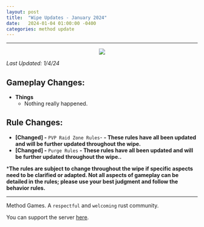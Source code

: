```yaml
---
layout: post
title:  "Wipe Updates - January 2024"
date:   2024-01-04 01:00:00 -0400
categories: method update
---
```


<hr color="#22ffcd">

<p align="center">
  <img src="/assets/media_posts/2024-01-04-january-wipe-updates/youtooz.png"/>
</p>

*Last Updated: 1/4/24*

## **Gameplay Changes:**

- **Things**
    - Nothing really happened.

## **Rule Changes:**

- **[Changed] -** ``PVP Raid Zone Rules``- **- These rules have all been updated and will be further updated throughout the wipe.**
- **[Changed] -** ``Purge Rules`` **- These rules have all been updated and will be further updated throughout the wipe..**

***The rules are subject to change throughout the wipe if specific aspects need to be clarified or adapted. Not all aspects of gameplay can be detailed in the rules; please use your best judgment and follow the behavior rules.**

<hr color="#22ffcd">

Method Games. A `respectful` and `welcoming` rust community.

You can support the server [here](https://paypal.me/bluejayonmeth).
